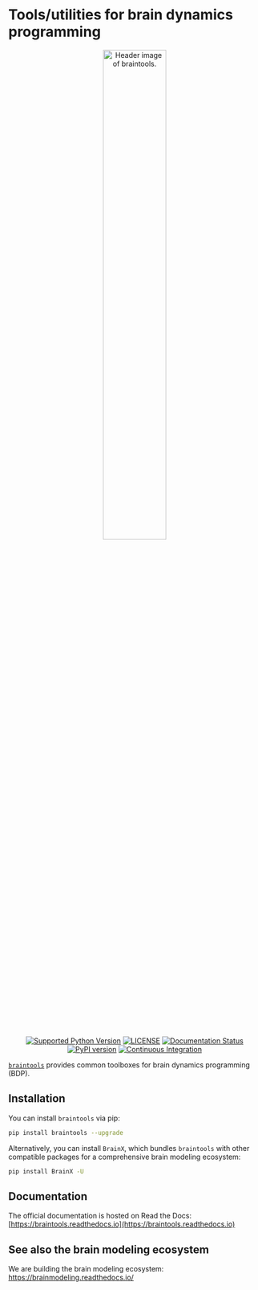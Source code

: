 # Tools/utilities for brain dynamics programming

<p align="center">
  	<img alt="Header image of braintools." src="https://raw.githubusercontent.com/chaobrain/braintools/main/docs/_static/braintools.jpg" width=50%>
</p>


<p align="center">
	<a href="https://pypi.org/project/braintools/"><img alt="Supported Python Version" src="https://img.shields.io/pypi/pyversions/braintools"></a>
	<a href="https://github.com/brainpy/braintools/blob/main/LICENSE"><img alt="LICENSE" src="https://img.shields.io/badge/License-Apache%202.0-blue.svg"></a>
    <a href='https://braintools.readthedocs.io/?badge=latest'>
        <img src='https://readthedocs.org/projects/braintools/badge/?version=latest' alt='Documentation Status' />
    </a>  	
    <a href="https://badge.fury.io/py/braintools"><img alt="PyPI version" src="https://badge.fury.io/py/braintools.svg"></a>
    <a href="https://github.com/brainpy/braintools/actions/workflows/CI.yml"><img alt="Continuous Integration" src="https://github.com/brainpy/braintools/actions/workflows/CI.yml/badge.svg"></a>
</p>


[``braintools``](https://github.com/brainpy/braintools) provides common toolboxes for brain dynamics programming (BDP). 


## Installation

You can install ``braintools`` via pip:

```bash
pip install braintools --upgrade
```

Alternatively, you can install `BrainX`, which bundles `braintools` with other compatible packages for a comprehensive brain modeling ecosystem:

```bash
pip install BrainX -U
```


## Documentation

The official documentation is hosted on Read the Docs: [https://braintools.readthedocs.io](https://braintools.readthedocs.io)




## See also the brain modeling ecosystem

We are building the brain modeling ecosystem: https://brainmodeling.readthedocs.io/
